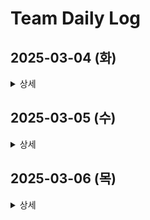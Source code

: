 # Team Daily Log

## 2025-03-04 (화)

<details>
<summary>상세</summary>
<div>

### 아이디어 및 기획
- 기술 스택 조사
- 개인/팀 목표 설정
- 아이디어 스코프 논의
- 탈중앙화/중앙화 타협안 논의

### 팀 미팅
- 자기소개
- 아이디어 평가 및 피드백
    - 블록체인이 정말 필요한지 기술 타당성 검토가 필요함

</div>
</details>

## 2025-03-05 (수)

<details>
<summary>상세</summary>
<div>

### 아이디어 및 기획
조직/의사결정 & 게임화 서비스
- 소규모 조직 관리
- 동네 스포츠 선수 매칭
- 썸원 CS 버전
- 결정장애 의사결정 서비스
- 블록체인과 NFT를 활용해 투명한 기록과 보상 시스템을 도입

장인 후원 플랫폼
- 전통문화/기술 장인 후원 및 작품 제작 지원 
- DAO와 사용자 투표로 후원 방향 결정, 후원 혜택 제공

기타 아이디어
- 디지털 납골당: 타임캡슐 방식 메시지 전달 및 자산 상속
- 전력거래소: 에너지 절감, 경매 및 거래 시스템
- 트렌드 캘린더 및 무지개다리: 미래 트렌드 예측 등

</div>
</details>

## 2025-03-06 (목)

<details>
<summary>상세</summary>
<div>

### 아이디어 및 기획
블록체인 및 핀테크 기반 서비스 아이디어 논의
- 트렌디 캘린더
- 부모-자녀 금융 교육 플랫폼
- 블록체인 기반 스포츠(엔터) 팬 플랫폼
- 블록체인을 쉽고 재미있게 배울 수 있는 게임형 서비스
- 약국 가격 정보 조회 플랫폼 (또는 시가 투명성 확보를 위한 서비스)

### 팀 미팅 (피드백)
- 블록체인 필요성 강조

- dApp 및 스마트 컨트랙트는 모든 거래와 로직이 공개되고 수정 불가능하여 신뢰성을 보장함
기부 서비스 등 투명성이 중요한 분야에 적합하지만, 우리가 발행하는 코인의 가치는 제한적임
부모-자녀 금융 교육 서비스 관련

- 어린이에게 가상 코인을 리워드로 지급해 금융 문해력을 높이는 아이디어
단순한 부모-자녀 간 거래보다 P2P 거래 등 다양한 사용자 간 거래로 확장할 필요 있음
스마트 컨트랙트가 자동화 기능을 제공하더라도, 실물 보상은 부모의 개입이 필요하다는 한계 존재
P2E 게임 및 NFT 활용

- 게임 내 사이버머니, NFT, 토큰 생태계 등으로 기존 포인트 시스템을 대체하는 방안을 검토
메타버스나 게임 생태계와 연계해 통용되는 디지털 화폐로 활용하는 아이디어 고려
스마트 컨트랙트와 기술적 한계

- 스마트 컨트랙트는 수정이 불가능해야 하며, 거래의 투명성을 보장하는 장점이 있음
하지만 블록체인 기반 솔루션은 가스비, 속도 문제 등 기술적 한계도 존재하며, 폴리곤 등 대안 네트워크 검토 필요
서비스 확장 및 차별화

- 블록체인을 활용한 투표 시스템(날력)이나 스포츠 팬 플랫폼 등도 고려되었으나, 각 서비스별로 블록체인 도입의 필요성 및 차별화 전략을 명확히 해야 함
약국 가격 정보 조회 등은 블록체인 적용 타당성에 대해 재검토 필요

</div>
</details>